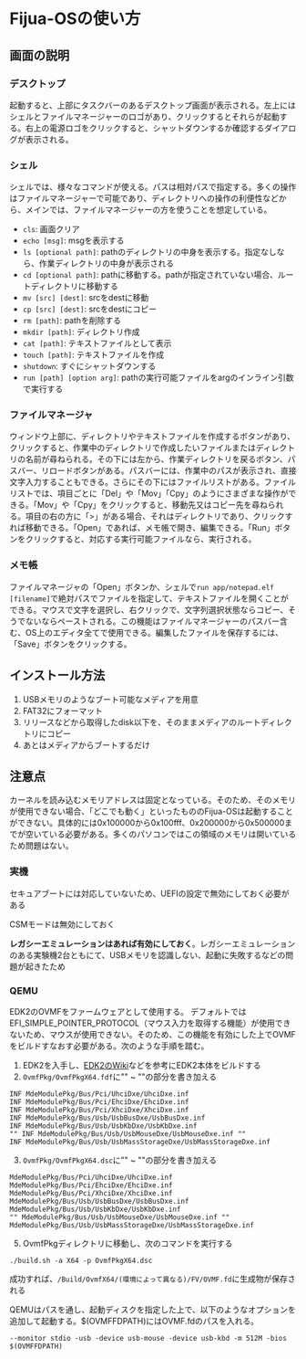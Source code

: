 # Fijua-OSの使い方

## 画面の説明
### デスクトップ
起動すると、上部にタスクバーのあるデスクトップ画面が表示される。左上にはシェルとファイルマネージャーのロゴがあり、クリックするとそれらが起動する。右上の電源ロゴをクリックすると、シャットダウンするか確認するダイアログが表示される。

### シェル
シェルでは、様々なコマンドが使える。パスは相対パスで指定する。多くの操作はファイルマネージャーで可能であり、ディレクトリへの操作の利便性などから、メインでは、ファイルマネージャーの方を使うことを想定している。
- `cls`: 画面クリア
- `echo [msg]`: msgを表示する
- `ls [optional path]`: pathのディレクトリの中身を表示する。指定なしなら、作業ディレクトリの中身が表示される
- `cd [optional path]`: pathに移動する。pathが指定されていない場合、ルートディレクトリに移動する
- `mv [src] [dest]`: srcをdestに移動
- `cp [src] [dest]`: srcをdestにコピー
- `rm [path]`: pathを削除する
- `mkdir [path]`: ディレクトリ作成
- `cat [path]`: テキストファイルとして表示
- `touch [path]`: テキストファイルを作成
- `shutdown`: すぐにシャットダウンする
- `run [path] [option arg]`: pathの実行可能ファイルをargのインライン引数で実行する

### ファイルマネージャ
ウィンドウ上部に、ディレクトリやテキストファイルを作成するボタンがあり、クリックすると、作業中のディレクトリで作成したいファイルまたはディレクトリの名前が尋ねられる。その下には左から、作業ディレクトリを戻るボタン、パスバー、リロードボタンがある。パスバーには、作業中のパスが表示され、直接文字入力することもできる。さらにその下にはファイルリストがある。ファイルリストでは、項目ごとに「Del」や「Mov」「Cpy」のようにさまざまな操作ができる。「Mov」や「Cpy」をクリックすると、移動先又はコピー先を尋ねられる。項目の右の方に「>」がある場合、それはディレクトリであり、クリックすれば移動できる。「Open」であれば、メモ帳で開き、編集できる。「Run」ボタンをクリックすると、対応する実行可能ファイルなら、実行される。

### メモ帳
ファイルマネージャの「Open」ボタンか、シェルで`run app/notepad.elf [filename]`で絶対パスでファイルを指定して、テキストファイルを開くことができる。マウスで文字を選択し、右クリックで、文字列選択状態ならコピー、そうでないならペーストされる。この機能はファイルマネージャーのパスバー含む、OS上のエディタ全てで使用できる。編集したファイルを保存するには、「Save」ボタンをクリックする。

## インストール方法
1. USBメモリのようなブート可能なメディアを用意  
2. FAT32にフォーマット  
3. リリースなどから取得したdisk以下を、そのままメディアのルートディレクトリにコピー  
4. あとはメディアからブートするだけ  

## 注意点
カーネルを読み込むメモリアドレスは固定となっている。そのため、そのメモリが使用できない場合、「どこでも動く」といったもののFijua-OSは起動することができない。具体的には0x100000から0x100fff、0x200000から0x500000までが空いている必要がある。多くのパソコンではこの領域のメモリは開いているため問題はない。
### 実機
セキュアブートには対応していないため、UEFIの設定で無効にしておく必要がある  

CSMモードは無効にしておく  

**レガシーエミュレーションはあれば有効にしておく**。レガシーエミュレーションのある実験機2台ともにて、USBメモリを認識しない、起動に失敗するなどの問題が起きたため  


### QEMU
EDK2のOVMFをファームウェアとして使用する。
デフォルトではEFI_SIMPLE_POINTER_PROTOCOL（マウス入力を取得する機能）が使用できないため、マウスが使用できない。そのため、この機能を有効にした上でOVMFをビルドすなおす必要がある。次のような手順を踏む。  
1. EDK2を入手し、[EDK2のWiki](https://github.com/tianocore/tianocore.github.io/wiki/Getting-Started-with-EDK-II)などを参考にEDK2本体をビルドする
2. `OvmfPkg/OvmfPkgX64.fdf`に"" ~ ""の部分を書き加える
```
INF MdeModulePkg/Bus/Pci/UhciDxe/UhciDxe.inf
INF MdeModulePkg/Bus/Pci/EhciDxe/EhciDxe.inf
INF MdeModulePkg/Bus/Pci/XhciDxe/XhciDxe.inf
INF MdeModulePkg/Bus/Usb/UsbBusDxe/UsbBusDxe.inf
INF MdeModulePkg/Bus/Usb/UsbKbDxe/UsbKbDxe.inf
"" INF MdeModulePkg/Bus/Usb/UsbMouseDxe/UsbMouseDxe.inf ""
INF MdeModulePkg/Bus/Usb/UsbMassStorageDxe/UsbMassStorageDxe.inf
```

3. `OvmfPkg/OvmfPkgX64.dsc`に"" ~ ""の部分を書き加える
```
MdeModulePkg/Bus/Pci/UhciDxe/UhciDxe.inf
MdeModulePkg/Bus/Pci/EhciDxe/EhciDxe.inf
MdeModulePkg/Bus/Pci/XhciDxe/XhciDxe.inf
MdeModulePkg/Bus/Usb/UsbBusDxe/UsbBusDxe.inf
MdeModulePkg/Bus/Usb/UsbKbDxe/UsbKbDxe.inf
"" MdeModulePkg/Bus/Usb/UsbMouseDxe/UsbMouseDxe.inf ""
MdeModulePkg/Bus/Usb/UsbMassStorageDxe/UsbMassStorageDxe.inf
```

5. OvmfPkgディレクトリに移動し、次のコマンドを実行する
```
./build.sh -a X64 -p OvmfPkgX64.dsc
```

成功すれば、`/Build/OvmfX64/(環境によって異なる)/FV/OVMF.fd`に生成物が保存される

QEMUはパスを通し、起動ディスクを指定した上で、以下のようなオプションを追加して起動する。$(OVMFFDPATH)にはOVMF.fdのパスを入れる。  
```
--monitor stdio -usb -device usb-mouse -device usb-kbd -m 512M -bios $(OVMFFDPATH)
```
